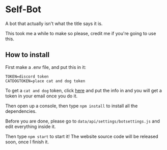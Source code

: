 # Self-Bot
A bot that actually isn't what the title says it is.

This took me a while to make so please, credit me if you're going to use this.
## How to install
First make a .env file, and put this in it:
```
TOKEN=discord token
CATDOGTOKEN=place cat and dog token
```
To get a `cat and dog` token, click [here](https://thecatapi.com/signup) and put the info in and you will get a token in your email once you do it.

Then open up a console, then type `npm install` to install all the dependencies.

Before you are done, please go to `data/api/settings/botsettings.js` and edit everything inside it.

Then type `npm start` to start it! The website source code will be released soon, once I finish it.
